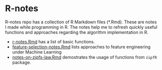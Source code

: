 # R-notes
R-notes repo has a collection of R Markdown files (*.Rmd). These are notes I made while programming in R. The notes help me to refresh quickly useful functions and approaches regarding the algorithm implementation in R.

* [r-notes.Rmd](https://github.com/Gennady-Khvorykh/R-notes/blob/master/r-notes.Rmd) has a list of basic functions.
* [feature-selection-notes.Rmd](https://github.com/Gennady-Khvorykh/R-notes/blob/master/feature-selection-notes.Rmd) lists approaches to feature engineering under Machine Learning
* [notes-on-zipfs-law.Rmd](https://github.com/Gennady-Khvorykh/R-notes/blob/master/notes-on-zipfs-law.Rmd) demostrates the usage of functions from `zipfR` package.
